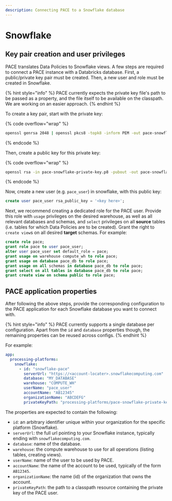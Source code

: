 ```yaml
---
description: Connecting PACE to a Snowflake database
---
```


# Snowflake

## Key pair creation and user privileges

PACE translates Data Policies to Snowflake views. A few steps are required to connect a PACE instance with a Databricks database. First, a public/private key pair must be created. Then, a new user and role must be created in Snowflake.

{% hint style="info" %}
PACE currently expects the private key file's path to be passed as a property, and the file itself to be available on the classpath. We are working on an easier approach.
{% endhint %}

To create a key pair, start with the private key:

{% code overflow="wrap" %}
```bash
openssl genrsa 2048 | openssl pkcs8 -topk8 -inform PEM -out pace-snowflake-private-key.p8 -nocrypt
```
{% endcode %}

Then, create a public key for this private key:

{% code overflow="wrap" %}
```bash
openssl rsa -in pace-snowflake-private-key.p8 -pubout -out pace-snowflake-public-key.pub
```
{% endcode %}

Now, create a new user (e.g. `pace_user`) in snowflake, with this public key:

```sql
create user pace_user rsa_public_key = '<key here>';
```

Next, we recommend creating a dedicated role for the PACE user. Provide this role with `usage` privileges on the desired warehouse, as well as all relevant databases and schemas, and `select` privileges on all **source** tables (i.e. tables for which Data Policies are to be created). Grant the right to `create view`s on all desired **target** schemas. For example:

```sql
create role pace;
grant role pace to user pace_user;
alter user pace_user set default_role = pace;
grant usage on warehouse compute_wh to role pace;
grant usage on database pace_db to role pace;
grant usage on all schemas in database pace_db to role pace;
grant select on all tables in database pace_db to role pace;
grant create view on schema public to role pace;
```

## PACE application properties

After following the above steps, provide the corresponding configuration to the PACE application for each Snowflake database you want to connect with.

{% hint style="info" %}
PACE currently supports a single database per configuration. Apart from the `id` and `database` properties though, the remaining properties can be reused across configs.
{% endhint %}

For example:

```yaml
app:
  processing-platforms:
    snowflake:
      - id: "snowflake-pace"
        serverUrl: "https://<account-locater>.snowflakecomputing.com"
        database: "MY_DATABASE"
        warehouse: "COMPUTE_WH"
        userName: "pace_user"
        accountName: "AB12345"
        organizationName: "ABCDEFG"
        privateKeyPath: "processing-platforms/pace-snowflake-private-key.p8"
```

The properties are expected to contain the following:

* `id`: an arbitrary identifier unique within your organization for the specific platform (Snowflake).
* `serverUrl`: the full url pointing to your Snowflake instance, typically ending with `snowflakecomputing.com`.
* `database`: name of the database.
* `warehouse`: the compute warehouse to use for all operations (listing tables, creating views).
* `userName`: name of the user to be used by PACE.
* `accountName`: the name of the account to be used, typically of the form `AB12345`.
* `organizationName`: the name (id) of the organization that owns the account.
* `privateKeyPath`: the path to a classpath resource containing the private key of the PACE user.
